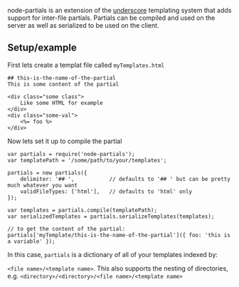 node-partials is an extension of the [underscore](http://underscorejs.org/) templating system that adds support for inter-file partials. Partials can be compiled and used on the server as well as serialized to be used on the client.

## Setup/example

First lets create a templat file called ```myTemplates.html```

```
## this-is-the-name-of-the-partial
This is some content of the partial

<div class="some class">
	Like some HTML for example
</div>
<div class="some-val">
	<%= foo %>
</div>
```

Now lets set it up to compile the partial

```
var partials = require('node-partials');
var templatePath = '/some/path/to/your/templates';

partials = new partials({
	delimiter: '## ', 			// defaults to '## ' but can be pretty much whatever you want
	validFileTypes: ['html'],	// defaults to 'html' only
});

var templates = partials.compile(templatePath);
var serializedTemplates = partials.serializeTemplates(templates);

// to get the content of the partial:
partials['myTemplate/this-is-the-name-of-the-partial']({ foo: 'this is a variable' });
```

In this case, ```partials``` is a dictionary of all of your templates indexed by:

```<file name>/<template name>```. This also supports the nesting of directories, e.g. ```<directory>/<directory>/<file name>/<template name>```